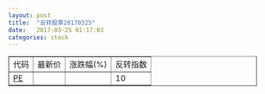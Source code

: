 ```yaml
---
layout: post
title:  "反转股票20170325"
date:   2017-03-25 01:17:03
categories: stock
---
```


<script type="text/javascript">
var stockList = []
stockList.push('gb_pe');
</script>

<table border="1">
 <tr>
 <td>代码</td>
  <td>最新价</td>
  <td>涨跌幅(%)</td>
 <td>反转指数</td>
</tr>
  <tr id="pe"><td><a href="http://stock.finance.sina.com.cn/usstock/quotes/PE.html" target="_blank">PE</a></td><td></td><td></td><td>10</td></tr>
</table>
